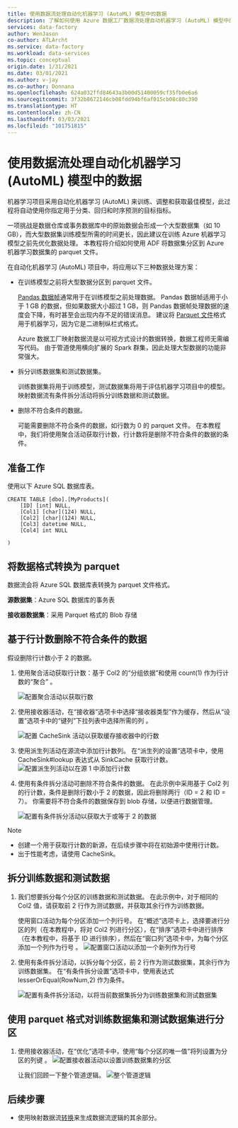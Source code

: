 ```yaml
---
title: 使用数据流处理自动化机器学习 (AutoML) 模型中的数据
description: 了解如何使用 Azure 数据工厂数据流处理自动机器学习 (AutoML) 模型中的数据。
services: data-factory
author: WenJason
co-author: ATLArcht
ms.service: data-factory
ms.workload: data-services
ms.topic: conceptual
origin.date: 1/31/2021
ms.date: 03/01/2021
ms.author: v-jay
ms.co-author: Donnana
ms.openlocfilehash: 624a032ffd84643a3b00d51400059cf35fb0e6a6
ms.sourcegitcommit: 3f32b8672146cb08fdd94bf6af015cb08c80c390
ms.translationtype: HT
ms.contentlocale: zh-CN
ms.lasthandoff: 03/03/2021
ms.locfileid: "101751815"
---
```

# <a name="process-data-from-automated-machine-learningautoml-models-using-data-flow"></a>使用数据流处理自动化机器学习 (AutoML) 模型中的数据

机器学习项目采用自动化机器学习 (AutoML) 来训练、调整和获取最佳模型，此过程将自动使用你指定用于分类、回归和时序预测的目标指标。 

一项挑战是数据仓库或事务数据库中的原始数据会形成一个大型数据集（如 10 GB），而大型数据集训练模型所需的时间更长，因此建议在训练 Azure 机器学习模型之前先优化数据处理。 本教程将介绍如何使用 ADF 将数据集分区到 Azure 机器学习数据集的 parquet 文件。 

在自动化机器学习 (AutoML) 项目中，将应用以下三种数据处理方案：

* 在训练模型之前将大型数据分区到 parquet 文件。 

     [Pandas 数据帧](https://pandas.pydata.org/pandas-docs/stable/getting_started/overview.html)通常用于在训练模型之前处理数据。 Pandas 数据帧适用于小于 1 GB 的数据，但如果数据大小超过 1 GB，则 Pandas 数据帧处理数据的速度会下降，有时甚至会出现内存不足的错误消息。 建议将 [Parquet 文件](https://parquet.apache.org/)格式用于机器学习，因为它是二进制纵栏式格式。
    
    Azure 数据工厂映射数据流是以可视方式设计的数据转换，数据工程师无需编写代码。 由于管道使用横向扩展的 Spark 群集，因此处理大型数据的功能非常强大。

* 拆分训练数据集和测试数据集。
    
    训练数据集将用于训练模型，测试数据集将用于评估机器学习项目中的模型。 映射数据流有条件拆分活动将拆分训练数据和测试数据。 

* 删除不符合条件的数据。

    可能需要删除不符合条件的数据，如行数为 0 的 parquet 文件。 在本教程中，我们将使用聚合活动获取行计数，行计数将是删除不符合条件的数据的条件。 


## <a name="preparation"></a>准备工作
使用以下 Azure SQL 数据库表。 
```
CREATE TABLE [dbo].[MyProducts](
    [ID] [int] NULL,
    [Col1] [char](124) NULL,
    [Col2] [char](124) NULL,
    [Col3] datetime NULL,
    [Col4] int NULL

) 

```

## <a name="convert-data-format-to-parquet"></a>将数据格式转换为 parquet

数据流会将 Azure SQL 数据库表转换为 parquet 文件格式。 

**源数据集**：Azure SQL 数据库的事务表

**接收器数据集**：采用 Parquet 格式的 Blob 存储


## <a name="remove-unqualified-data-based-on-row-count"></a>基于行计数删除不符合条件的数据

假设删除行计数小于 2 的数据。 

1. 使用聚合活动获取行计数：基于 Col2 的“分组依据”和使用 count(1) 作为行计数的“聚合” 。 

    ![配置聚合活动以获取行数](./media/scenario-dataflow-process-data-aml-models/aggregate-activity-addrowcount.png)

1. 使用接收器活动，在“接收器”选项卡中选择“接收器类型”作为缓存，然后从“设置”选项卡中的“键列”下拉列表中选择所需的列   。 

    ![配置 CacheSink 活动以获取缓存接收器中的行数](./media/scenario-dataflow-process-data-aml-models/cachesink-activity-addrowcount.png)

1. 使用派生列活动在源流中添加行计数列。 在“派生列的设置”选项卡中，使用 CacheSink#lookup 表达式从 SinkCache 获取行计数。
    ![配置派生列活动以在源 1 中添加行计数](./media/scenario-dataflow-process-data-aml-models/derived-column-activity-rowcount-source-1.png)

1. 使用有条件拆分活动可删除不符合条件的数据。 在此示例中采用基于 Col2 列的行计数，条件是删除行数小于 2 的数据，因此将删除两行（ID = 2 和 ID = 7）。 你需要将不符合条件的数据保存到 blob 存储，以便进行数据管理。 

    ![配置有条件拆分活动以获取大于或等于 2 的数据](./media/scenario-dataflow-process-data-aml-models/conditionalsplit-greater-or-equal-than-2.png)

> [!NOTE]
>    *    创建一个用于获取行计数的新源，在后续步骤中将在初始源中使用行计数。 
>    *    出于性能考虑，请使用 CacheSink。 

## <a name="split-training-data-and-test-data"></a>拆分训练数据和测试数据 

1. 我们想要拆分每个分区的训练数据和测试数据。 在此示例中，对于相同的 Col2 值，请获取前 2 行作为测试数据，并获取其余行作为训练数据。 

    使用窗口活动为每个分区添加一个列行号。 在“概述”选项卡上，选择要进行分区的列（在本教程中，将对 Col2 列进行分区），在“排序”选项卡中进行排序（在本教程中，将基于 ID 进行排序），然后在“窗口列”选项卡中，为每个分区添加一个列作为行号  。 
    ![配置窗口活动以添加一个新列作为行号](./media/scenario-dataflow-process-data-aml-models/window-activity-add-row-number.png)

1. 使用有条件拆分活动，以拆分每个分区，前 2 行作为测试数据集，其余行作为训练数据集。 在“有条件拆分设置”选项卡中，使用表达式 lesserOrEqual(RowNum,2) 作为条件。 

    ![配置有条件拆分活动，以将当前数据集拆分为训练数据集和测试数据集](./media/scenario-dataflow-process-data-aml-models/split-training-dataset-test-dataset.png)

## <a name="partition-training-dataset-and-test-dataset-with-parquet-format"></a>使用 parquet 格式对训练数据集和测试数据集进行分区

1. 使用接收器活动，在“优化”选项卡中，使用“每个分区的唯一值”将列设置为分区的列键 。 
    ![配置接收器活动以设置训练数据集的分区](./media/scenario-dataflow-process-data-aml-models/partition-training-dataset-sink.png)

    让我们回顾一下整个管道逻辑。
    ![整个管道逻辑](./media/scenario-dataflow-process-data-aml-models/entire-pipeline.png)


## <a name="next-steps"></a>后续步骤

* 使用映射数据流[转换](concepts-data-flow-overview.md)来生成数据流逻辑的其余部分。
